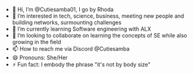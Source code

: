 - 👋 Hi, I’m @Cutiesamba01, I go by Rhoda
- 👀 I’m interested in tech, science, business, meeting new people and building networks, surmounting challenges
- 🌱 I’m currently learning Software engineering with ALX
- 💞️ I’m looking to collaborate on learning the concepts of SE while also growing in the field
- 📫 How to reach me via Discord @Cutiesamba
- 😄 Pronouns: She/Her
- ⚡ Fun fact: I embody the phrase "it's not by body size"

<!---
Cutiesamba01/Cutiesamba01 is a ✨ special ✨ repository because its `README.md` (this file) appears on your GitHub profile.
You can click the Preview link to take a look at your changes.
--->
